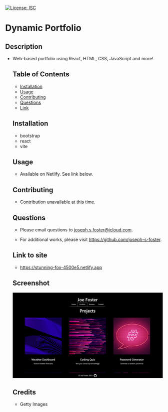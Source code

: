 [![License: ISC](https://img.shields.io/badge/License-ISC-blue.svg)](https://opensource.org/licenses/ISC)

# Dynamic Portfolio

## Description

- Web-based portfolio using React, HTML, CSS, JavaScript and more!

  ## Table of Contents

  - [Installation](#installation)
  - [Usage](#usage)
  - [Contributing](#contributing)
  - [Questions](#questions)
  - [Link](#link-to-site)

  ## Installation

  - bootstrap
  - react
  - vite

  ## Usage

  - Available on Netlify. See link below.

  ## Contributing

  - Contribution unavailable at this time.

  ## Questions

  - Please email questions to joseph.s.foster@icloud.com.

  - For additional works, please visit https://github.com/joseph-s-foster.

  ## Link to site

  - https://stunning-fox-4500e5.netlify.app

  ## Screenshot

  ![screenshot of webpage](./src/assets/project/ss.png)

  ## Credits

  - Getty Images
